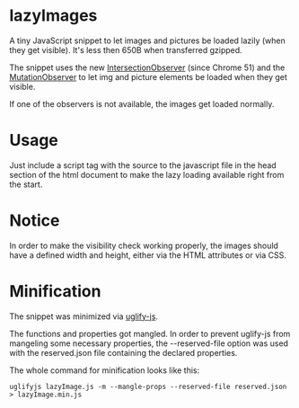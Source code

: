 # lazyImages
A tiny JavaScript snippet to let images and pictures be loaded lazily (when they get visible). It's less then 650B when 
transferred gzipped.

The snippet uses the new [IntersectionObserver](https://github.com/WICG/IntersectionObserver/blob/gh-pages/explainer.md) 
(since Chrome 51) and the [MutationObserver](http://caniuse.com/#feat=mutationobserver) to let img and picture elements 
be loaded when they get visible.

If one of the observers is not available, the images get loaded normally.

# Usage
Just include a script tag with the source to the javascript file in the head section of the html document to make the 
lazy loading available right from the start.

# Notice
In order to make the visibility check working properly, the images should have a defined width and height, either via
the HTML attributes or via CSS.

# Minification
The snippet was minimized via [uglify-js](https://github.com/mishoo/UglifyJS2).

The functions and properties got mangled. In order to prevent uglify-js from mangeling some necessary properties, the 
--reserved-file option was used with the reserved.json file containing the declared properties.

The whole command for minification looks like this:
```
uglifyjs lazyImage.js -m --mangle-props --reserved-file reserved.json > lazyImage.min.js
```